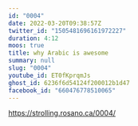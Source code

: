 ```yaml
---
id: "0004"
date: 2022-03-20T09:38:57Z
twitter_id: "1505481696161972227"
duration: 4:12
moos: true
title: why Arabic is awesome
summary: null
slug: "0004"
youtube_id: ET0fKprqmJs
ghost_id: 6236f6d54124f200012b1d47
facebook_id: "660476778510065"
---
```

https://strolling.rosano.ca/0004/
